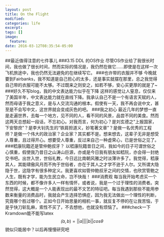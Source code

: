 ```yaml
---
layout: post
title: On the Flight
modified:
categories: life
excerpt:
tags: []
image:
  feature:
date: 2016-03-12T08:35:54-05:00
---
```


##最近值得注意的七件事儿
###3.15 DDL 的OS作业
尽管OS作业给了我很长时间，我也做了很长时间，然而实际的情况是，我仍然在做它......即使是在这样一次飞机旅途中，我也仍然无法避免的在继续写它。
###也许带的衣服并不够
今晚就要到Fairbanks，我不知道是自己担心的太多，还是事实就摆在那里，总之我觉得自己带的衣服可能不太够。不过既来之则安之，如若不够，安心买更厚的就是了~
###好久不写blog，我的中文表达能力似乎在下降
这样的感觉让人窒息，仅仅来了美国半年，中文表达能力就在直线下降。我承认自己不是一个有语言天赋的人，然而母语于我之意义，是与人交流沟通的根本。假使有一天，我不再会说中文，甚至是不会写中文，这世界就会变成灰色的吧。
###我之初心
最近几年的梦想一直是走遍世界，去每一个地方，见不同的人，看不同的风景，品尝不同的美食。然而这两天总想起一段话，不忘初心。对我而言，何为初心？是刘玄德之“上报国家，下安黎庶”？是李大钊先生的“铁肩担道义，妙笔著文章”？是做一名优秀的工程师？是做一个伟大的政治家？企业家？其实都不是。想来想去，这辈子无非是想受人尊重，且过得开心。想要受人尊重，反过来自己一种虚荣心，已是世俗之见了。
###嵇康阮籍还是管仲鲍叔牙？
以嵇康阮籍昔日之间，我如今的日子可谓世俗之心慎重，假使我乃昔日之山涛山巨源，亦或是今日我有朋友如嵇阮，亦会得一封绝交书吧。出世入世，世俗礼教，今日远比南朝风雅之时淡薄许多了。我觉得，嵇康其人，其能啸傲风月而不拘于世俗者，亦在于其人之才学不逊于人尔。又所谓大隐隐于世，这隐字有很多种定义。我更喜欢如管仲鲍叔牙之间的交情，也欣赏管鲍之人生，既有才学，能为生民立命，岂不快哉！
###消费观
每当我开始考虑买一个东西的时候，都不像许多人一样有情怀，或者说，我是一个过于理性的消费者。突然觉得，这大概是一个人能表现出的最不文艺的特征吧。每当我遇到那些不能用参数来衡量的消费品时，我就会产生选择恐惧症，因为我无法做出一个理性的判断，究竟哪个胜过哪个。正如今日开始思量的相机一事，就反复不停的在让我苦恼，于是乎快刀斩乱麻，索性不买了，不去想他，也就没有烦恼了。
###check一下Kramdown能不能写latex
$$\dot(a,b)=||a||||b||cos\theta$$
貌似只能居中？以后再慢慢研究吧
